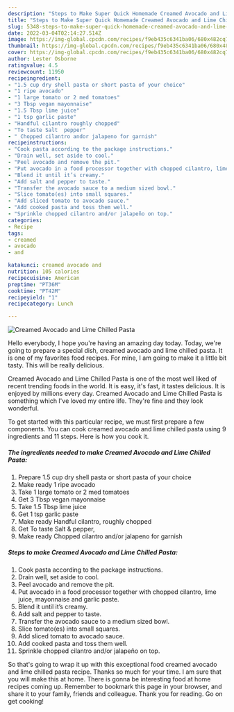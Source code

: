 ```yaml
---
description: "Steps to Make Super Quick Homemade Creamed Avocado and Lime Chilled Pasta"
title: "Steps to Make Super Quick Homemade Creamed Avocado and Lime Chilled Pasta"
slug: 5348-steps-to-make-super-quick-homemade-creamed-avocado-and-lime-chilled-pasta
date: 2022-03-04T02:14:27.514Z
image: https://img-global.cpcdn.com/recipes/f9eb435c6341ba06/680x482cq70/creamed-avocado-and-lime-chilled-pasta-recipe-main-photo.jpg
thumbnail: https://img-global.cpcdn.com/recipes/f9eb435c6341ba06/680x482cq70/creamed-avocado-and-lime-chilled-pasta-recipe-main-photo.jpg
cover: https://img-global.cpcdn.com/recipes/f9eb435c6341ba06/680x482cq70/creamed-avocado-and-lime-chilled-pasta-recipe-main-photo.jpg
author: Lester Osborne
ratingvalue: 4.5
reviewcount: 11950
recipeingredient:
- "1.5 cup dry shell pasta or short pasta of your choice"
- "1 ripe avocado"
- "1 large tomato or 2 med tomatoes"
- "3 Tbsp vegan mayonnaise"
- "1.5 Tbsp lime juice"
- "1 tsp garlic paste"
- "Handful cilantro roughly chopped"
- "To taste Salt  pepper"
- " Chopped cilantro andor jalapeno for garnish"
recipeinstructions:
- "Cook pasta according to the package instructions."
- "Drain well, set aside to cool."
- "Peel avocado and remove the pit."
- "Put avocado in a food processor together with chopped cilantro, lime juice, mayonnaise and garlic paste."
- "Blend it until it’s creamy."
- "Add salt and pepper to taste."
- "Transfer the avocado sauce to a medium sized bowl."
- "Slice tomato(es) into small squares."
- "Add sliced tomato to avocado sauce."
- "Add cooked pasta and toss them well."
- "Sprinkle chopped cilantro and/or jalapeño on top."
categories:
- Recipe
tags:
- creamed
- avocado
- and

katakunci: creamed avocado and 
nutrition: 105 calories
recipecuisine: American
preptime: "PT36M"
cooktime: "PT42M"
recipeyield: "1"
recipecategory: Lunch

---
```



![Creamed Avocado and Lime Chilled Pasta](https://img-global.cpcdn.com/recipes/f9eb435c6341ba06/680x482cq70/creamed-avocado-and-lime-chilled-pasta-recipe-main-photo.jpg)

Hello everybody, I hope you're having an amazing day today. Today, we're going to prepare a special dish, creamed avocado and lime chilled pasta. It is one of my favorites food recipes. For mine, I am going to make it a little bit tasty. This will be really delicious.



Creamed Avocado and Lime Chilled Pasta is one of the most well liked of recent trending foods in the world. It is easy, it's fast, it tastes delicious. It is enjoyed by millions every day. Creamed Avocado and Lime Chilled Pasta is something which I've loved my entire life. They're fine and they look wonderful.


To get started with this particular recipe, we must first prepare a few components. You can cook creamed avocado and lime chilled pasta using 9 ingredients and 11 steps. Here is how you cook it.

<!--inarticleads1-->

##### The ingredients needed to make Creamed Avocado and Lime Chilled Pasta:

1. Prepare 1.5 cup dry shell pasta or short pasta of your choice
1. Make ready 1 ripe avocado
1. Take 1 large tomato or 2 med tomatoes
1. Get 3 Tbsp vegan mayonnaise
1. Take 1.5 Tbsp lime juice
1. Get 1 tsp garlic paste
1. Make ready Handful cilantro, roughly chopped
1. Get To taste Salt &amp; pepper,
1. Make ready  Chopped cilantro and/or jalapeno for garnish




<!--inarticleads2-->

##### Steps to make Creamed Avocado and Lime Chilled Pasta:

1. Cook pasta according to the package instructions.
1. Drain well, set aside to cool.
1. Peel avocado and remove the pit.
1. Put avocado in a food processor together with chopped cilantro, lime juice, mayonnaise and garlic paste.
1. Blend it until it’s creamy.
1. Add salt and pepper to taste.
1. Transfer the avocado sauce to a medium sized bowl.
1. Slice tomato(es) into small squares.
1. Add sliced tomato to avocado sauce.
1. Add cooked pasta and toss them well.
1. Sprinkle chopped cilantro and/or jalapeño on top.




So that's going to wrap it up with this exceptional food creamed avocado and lime chilled pasta recipe. Thanks so much for your time. I am sure that you will make this at home. There is gonna be interesting food at home recipes coming up. Remember to bookmark this page in your browser, and share it to your family, friends and colleague. Thank you for reading. Go on get cooking!
